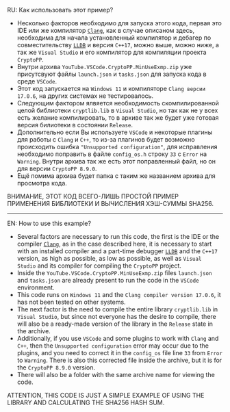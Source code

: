 RU:
Как использовать этот пример?

* Несколько факторов необходимо для запуска этого кода, первая это IDE или же компилятор [`Clang`](https://clang.llvm.org/get_started.html), как в случае описаном здесь, необходима для начала установленный компилятор и дебагер по совместительству [`LLDB`](https://lldb.llvm.org/resources/build.html) и версия `C++17`, можно выше, можно ниже, а так же `Visual Studio` и его компилятор для компиляции проекта `CryptoPP`.
* Внутри архива `YouTube.VSCode.CryptoPP.MinUseExmp.zip` уже присутсвуют файлы `launch.json` и `tasks.json` для запуска кода в среде `VSCode`. 
* Этот код запускается на `Windows 11` и компиляторе `Clang версии 17.0.6`, на других системах не тестировалось. 
* Следующим фактором ялвяется необходимость скомпилированной целой библиотеки `cryptlib.lib` в `Visual Studio`, но так как не у всех есть желание компилировать, то в архиве так же будет уже готовая версия билиотеки в состоянии `Release`. 
* Дополнительно если Вы используете `VSCode` и некоторые плагины для работы с `Clang` и `C++`, то из-за плагинов будет возможно происходить ошибка `"Unsupported configuration"`, для исправления необходимо поправить в файле `config_os.h` строку `33` с `Error` на `Warning`. Внутри архива так же есть этот поправленный файл, но он для версии `CryptoPP 8.9.0`.
* Ещё помима архива будет папка с таким же названием архива для просмотра кода.

ВНИМАНИЕ, ЭТОТ КОД ВСЕГО-ЛИШЬ ПРОСТОЙ ПРИМЕР ПРИМЕНЕНИЯ БИБЛИОТЕКИ И ВЫЧИСЛЕНИЯ ХЭШ-СУММЫ SHA256.
<hr>
EN:
How to use this example?

* Several factors are necessary to run this code, the first is the IDE or the compiler [`Clang`](https://clang.llvm.org/get_started.html ), as in the case described here, it is necessary to start with an installed compiler and a part-time debugger [`LLDB`](https://lldb.llvm.org/resources/build.html ) and the `C++17` version, as high as possible, as low as possible, as well as `Visual Studio` and its compiler for compiling the `CryptoPP` project.
* Inside the `YouTube.VSCode.CryptoPP.MinUseExmp.zip` files `launch.json` and `tasks.json` are already present to run the code in the `VSCode` environment. 
* This code runs on `Windows 11` and the `Clang compiler version 17.0.6`, it has not been tested on other systems. 
* The next factor is the need to compile the entire library `cryptlib.lib` in `Visual Studio`, but since not everyone has the desire to compile, there will also be a ready-made version of the library in the `Release` state in the archive. 
* Additionally, if you use `VSCode` and some plugins to work with `Clang` and `C++`, then the `Unsupported configuration` error may occur due to the plugins, and you need to correct it in the `config_os` file line `33` from `Error` to `Warning`. There is also this corrected file inside the archive, but it is for the `CryptoPP 8.9.0` version.
* There will also be a folder with the same archive name for viewing the code.

ATTENTION, THIS CODE IS JUST A SIMPLE EXAMPLE OF USING THE LIBRARY AND CALCULATING THE SHA256 HASH SUM.
